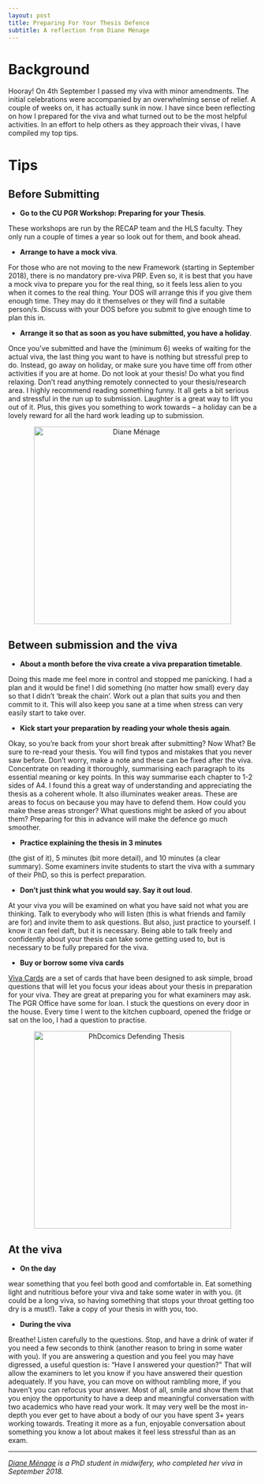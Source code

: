 ```yaml
---
layout: post
title: Preparing For Your Thesis Defence
subtitle: A reflection from Diane Ménage
---
```


# Background

Hooray! On 4th September I passed my viva with minor amendments. The initial celebrations were accompanied by an overwhelming sense of relief. A couple of weeks on, it has actually sunk in now. I have since been reflecting on how I prepared for the viva and what turned out to be the most helpful activities. In an effort to help others as they approach their vivas, I have compiled my top tips.

# Tips 	

## Before Submitting

*	**Go to the CU PGR Workshop: Preparing for your Thesis**.

These workshops are run by the RECAP team and the HLS faculty. They only run a couple of times a year so look out for them, and book ahead.

*	**Arrange to have a mock viva**.

For those who are not moving to the new Framework (starting in September 2018), there is no mandatory pre-viva PRP. Even so, it is best that you have a mock viva to prepare you for the real thing, so it feels less alien to you when it comes to the real thing. Your DOS will arrange this if you give them enough time. They may do it themselves or they will find a suitable person/s. Discuss with your DOS before you submit to give enough time to plan this in.


*	**Arrange it so that as soon as you have submitted, you have a holiday**.

Once you’ve submitted and have the (minimum 6) weeks of waiting for the actual viva, the last thing you want to have is nothing but stressful prep to do. Instead, go away on holiday, or make sure you have time off from other activities if you are at home. Do not look at your thesis! Do what you find relaxing. Don’t read anything remotely connected to your thesis/research area. I highly recommend reading something funny. It all gets a bit serious and stressful in the run up to submission. Laughter is a great way to lift you out of it. Plus, this gives you something to work towards – a holiday can be a lovely reward for all the hard work leading up to submission.

<center>
  <img src="{{ site.baseurl }}/img/Menage-Reflection.jpg" alt="Diane Ménage" width = "400" />
</center>

## Between submission and the viva

*	**About a month before the viva create a viva preparation timetable**.

Doing this made me feel more in control and stopped me panicking. I had a plan and it would be fine! I did something (no matter how small) every day so that I didn’t ‘break the chain’. Work out a plan that suits you and then commit to it. This will also keep you sane at a time when stress can very easily start to take over.

*	**Kick start your preparation by reading your whole thesis again**.

Okay, so you’re back from your short break after submitting? Now What? Be sure to re-read your thesis. You will find typos and mistakes that you never saw before. Don’t worry, make a note and these can be fixed after the viva. Concentrate on reading it thoroughly, summarising each paragraph to its essential meaning or key points. In this way summarise each chapter to 1-2 sides of A4. I found this a great way of understanding and appreciating the thesis as a coherent whole. It also illuminates weaker areas. These are areas to focus on because you may have to defend them. How could you make these areas stronger? What questions might be asked of you about them? Preparing for this in advance will make the defence go much smoother.

*	**Practice explaining the thesis in 3 minutes**

(the gist of it), 5 minutes (bit more detail), and 10 minutes (a clear summary). Some examiners invite students to start the viva with a summary of their PhD, so this is perfect preparation.

*	**Don’t just think what you would say. Say it out loud**.

At your viva you will be examined on what you have said not what you are thinking. Talk to everybody who will listen (this is what friends and family are for) and invite them to ask questions.  But also, just practice to yourself. I know it can feel daft, but it is necessary. Being able to talk freely and confidently about your thesis can take some getting used to, but is necessary to be fully prepared for the viva.

*	**Buy or borrow some viva cards**  

[Viva Cards](http://vivacards.co.uk/about-vivacards/) are a set of cards that have been designed to ask simple, broad questions that will let you focus your ideas about your thesis in preparation for your viva. They are great at preparing you for what examiners may ask. The PGR Office have some for loan. I stuck the questions on every door in the house. Every time I went to the kitchen cupboard, opened the fridge or sat on the loo, I had a question to practise.

<center>
  <img src="{{ site.baseurl }}/img/PhDcomics-Defending.jpg" alt="PhDcomics Defending Thesis" width = "400" />
</center>

## At the viva

*	**On the day**

wear something that you feel both good and comfortable in. Eat something light and nutritious before your viva and take some water in with you. (it could be a long viva, so having something that stops your throat getting too dry is a must!). Take a copy of your thesis in with you, too.

*	**During the viva**

Breathe! Listen carefully to the questions. Stop, and have a drink of water if you need a few seconds to think (another reason to bring in some water with you). If you are answering a question and you feel you may have digressed, a useful question is: “Have I answered your question?" That will allow the examiners to let you know if you have answered their question adequately. If you have, you can move on without rambling more, if you haven’t you can refocus your answer. Most of all, smile and show them that you enjoy the opportunity to have a deep and meaningful conversation with two academics who have read your work. It may very well be the most in-depth you ever get to have about a body of our you have spent 3+ years working towards. Treating it more as a fun, enjoyable conversation about something you know a lot about makes it feel less stressful than as an exam.   

---
*[Diane Ménage](https://www.researchgate.net/profile/Diane_Menage) is a PhD student in midwifery, who completed her viva in September 2018.*
